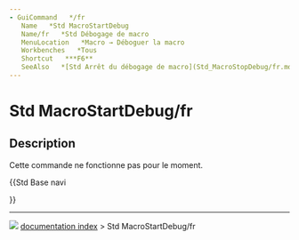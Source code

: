 ```yaml
---
- GuiCommand   */fr
   Name   *Std MacroStartDebug
   Name/fr   *Std Débogage de macro
   MenuLocation   *Macro → Déboguer la macro 
   Workbenches   *Tous
   Shortcut   ***F6**
   SeeAlso   *[Std Arrêt du débogage de macro](Std_MacroStopDebug/fr.md)
---
```


# Std MacroStartDebug/fr

## Description

Cette commande ne fonctionne pas pour le moment.





{{Std Base navi

}}



---
![](images/Right_arrow.png) [documentation index](../README.md) > Std MacroStartDebug/fr
